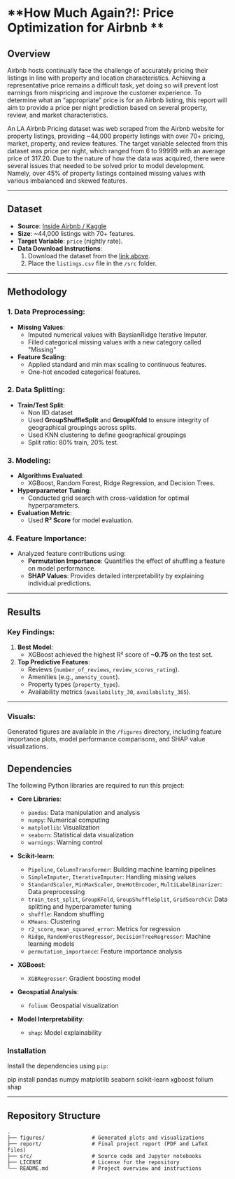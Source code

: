 # **How Much Again?!: Price Optimization for Airbnb **

## **Overview**  
Airbnb hosts continually face the challenge of accurately pricing their listings in line with property and location characteristics. Achieving a representative price remains a difficult task, yet doing so will prevent lost earnings from mispricing and improve the customer experience. To determine what an “appropriate” price is for an Airbnb listing, this report will aim to provide a price per night prediction based on several property, review, and market characteristics.

An LA Airbnb Pricing dataset was web scraped from the Airbnb website for property listings, providing ~44,000 property listings with over 70+ pricing, market, property, and review features. The target variable selected from this dataset was price per night, which ranged from 6 to 99999 with an average price of 317.20. Due to the nature of how the data was acquired, there were several issues that needed to be solved prior to model development. Namely, over 45% of property listings contained missing values with various imbalanced and skewed features. 

---

## **Dataset**  
- **Source**: [Inside Airbnb / Kaggle](https://www.kaggle.com/datasets/achal2703/airbnb-listings-in-la-california-inside-airbnb/data)  
- **Size**: ~44,000 listings with 70+ features.  
- **Target Variable**: `price` (nightly rate).  
- **Data Download Instructions**:  
  1. Download the dataset from the [link above](https://www.kaggle.com/datasets/achal2703/airbnb-listings-in-la-california-inside-airbnb/data).
  2. Place the `listings.csv` file in the `/src` folder.

---

## **Methodology**  

### 1. **Data Preprocessing**:  
- **Missing Values**:  
  - Imputed numerical values with BaysianRidge Iterative Imputer.  
  - Filled categorical missing values with a new category called "Missing"
- **Feature Scaling**:  
  - Applied standard and min max scaling to continuous features.  
  - One-hot encoded categorical features.  

### 2. **Data Splitting**:  
- **Train/Test Split**:  
  - Non IID dataset
  - Used **GroupShuffleSplit** and **GroupKfold** to ensure integrity of geographical groupings across splits.
  - Used KNN clustering to define geographical groupings  
  - Split ratio: 80% train, 20% test.  

### 3. **Modeling**:  
- **Algorithms Evaluated**:  
  - XGBoost, Random Forest, Ridge Regression, and Decision Trees.  
- **Hyperparameter Tuning**:  
  - Conducted grid search with cross-validation for optimal hyperparameters.  
- **Evaluation Metric**:  
  - Used **R² Score** for model evaluation.  

### 4. **Feature Importance**:  
- Analyzed feature contributions using:  
  - **Permutation Importance**: Quantifies the effect of shuffling a feature on model performance.  
  - **SHAP Values**: Provides detailed interpretability by explaining individual predictions.

---

## **Results**  

### Key Findings:  
1. **Best Model**:  
   - XGBoost achieved the highest R² score of **~0.75** on the test set.  
2. **Top Predictive Features**:  
   - Reviews (`number_of_reviews`, `review_scores_rating`).  
   - Amenities (e.g., `amenity_count`).  
   - Property types (`property_type`).  
   - Availability metrics (`availability_30`, `availability_365`).  

---

### Visuals:  
Generated figures are available in the `/figures` directory, including feature importance plots, model performance comparisons, and SHAP value visualizations.

## Dependencies

The following Python libraries are required to run this project:

- **Core Libraries**:
  - `pandas`: Data manipulation and analysis
  - `numpy`: Numerical computing
  - `matplotlib`: Visualization
  - `seaborn`: Statistical data visualization
  - `warnings`: Warning control

- **Scikit-learn**:
  - `Pipeline`, `ColumnTransformer`: Building machine learning pipelines
  - `SimpleImputer`, `IterativeImputer`: Handling missing values
  - `StandardScaler`, `MinMaxScaler`, `OneHotEncoder`, `MultiLabelBinarizer`: Data preprocessing
  - `train_test_split`, `GroupKFold`, `GroupShuffleSplit`, `GridSearchCV`: Data splitting and hyperparameter tuning
  - `shuffle`: Random shuffling
  - `KMeans`: Clustering
  - `r2_score`, `mean_squared_error`: Metrics for regression
  - `Ridge`, `RandomForestRegressor`, `DecisionTreeRegressor`: Machine learning models
  - `permutation_importance`: Feature importance analysis

- **XGBoost**:
  - `XGBRegressor`: Gradient boosting model

- **Geospatial Analysis**:
  - `folium`: Geospatial visualization

- **Model Interpretability**:
  - `shap`: Model explainability

### Installation

Install the dependencies using `pip`:

pip install pandas numpy matplotlib seaborn scikit-learn xgboost folium shap

---

## **Repository Structure**  
```plaintext
.
├── figures/               # Generated plots and visualizations
├── report/                # Final project report (PDF and LaTeX files)
├── src/                   # Source code and Jupyter notebooks
├── LICENSE                # License for the repository
└── README.md              # Project overview and instructions

